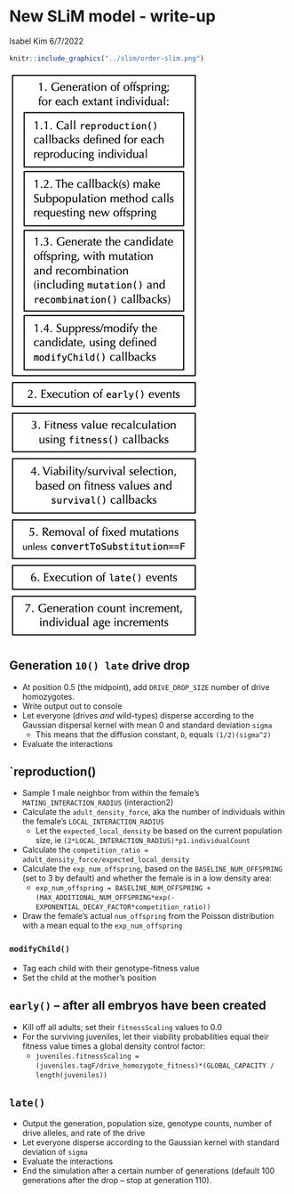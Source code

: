 New SLiM model - write-up
================
Isabel Kim
6/7/2022

``` r
knitr::include_graphics("../slim/order-slim.png")
```

![](../slim/order-slim.png)<!-- -->

## Generation `10() late` drive drop

-   At position 0.5 (the midpoint), add `DRIVE_DROP_SIZE` number of
    drive homozygotes.
-   Write output out to console
-   Let everyone (drives *and* wild-types) disperse according to the
    Gaussian dispersal kernel with mean 0 and standard deviation `sigma`
    -   This means that the diffusion constant, `D`, equals
        `(1/2)(sigma^2)`
-   Evaluate the interactions

## \`reproduction()

-   Sample 1 male neighbor from within the female’s
    `MATING_INTERACTION_RADIUS` (interaction2)
-   Calculate the `adult_density_force`, aka the number of individuals
    within the female’s `LOCAL_INTERACTION_RADIUS`
    -   Let the `expected_local_density` be based on the current
        population size, ie
        `(2*LOCAL_INTERACTION_RADIUS)*p1.individualCount`
-   Calculate the
    `competition_ratio = adult_density_force/expected_local_density`
-   Calculate the `exp_num_offspring`, based on the
    `BASELINE_NUM_OFFSPRING` (set to 3 by default) and whether the
    female is in a low density area:
    -   `exp_num_offspring = BASELINE_NUM_OFFSPRING + (MAX_ADDITIONAL_NUM_OFFSPRING*exp(-EXPONENTIAL_DECAY_FACTOR*competition_ratio))`
-   Draw the female’s actual `num_offspring` from the Poisson
    distribution with a mean equal to the `exp_num_offspring`

### `modifyChild()`

-   Tag each child with their genotype-fitness value
-   Set the child at the mother’s position

## `early()` – after all embryos have been created

-   Kill off all adults; set their `fitnessScaling` values to 0.0
-   For the surviving juveniles, let their viability probabilities equal
    their fitness value times a global density control factor:
    -   `juveniles.fitnessScaling = (juveniles.tagF/drive_homozygote_fitness)*(GLOBAL_CAPACITY / length(juveniles))`

## `late()`

-   Output the generation, population size, genotype counts, number of
    drive alleles, and rate of the drive
-   Let everyone disperse according to the Gaussian kernel with standard
    deviation of `sigma`
-   Evaluate the interactions
-   End the simulation after a certain number of generations (default
    100 generations after the drop – stop at generation 110).

